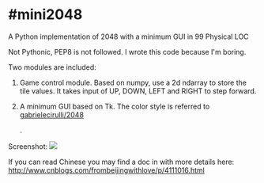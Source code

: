 #mini2048
========
A Python implementation of 2048 with a minimum GUI in 99 Physical LOC

Not Pythonic, PEP8 is not followed. I wrote this code because I'm boring.

Two modules are included:

1) Game control module. Based on numpy, use a 2d ndarray to store the tile values. It takes input of UP, DOWN, LEFT and RIGHT to step forward. 

2) A minimum GUI based on Tk. The color style is referred to <a href="https://github.com/gabrielecirulli/2048">gabrielecirulli/2048</a></p>.

Screenshot:
![](https://github.com/frombeijingwithlove/mini2048/blob/master/Screenshot.png)

If you can read Chinese you may find a doc in with more details here:
http://www.cnblogs.com/frombeijingwithlove/p/4111016.html
